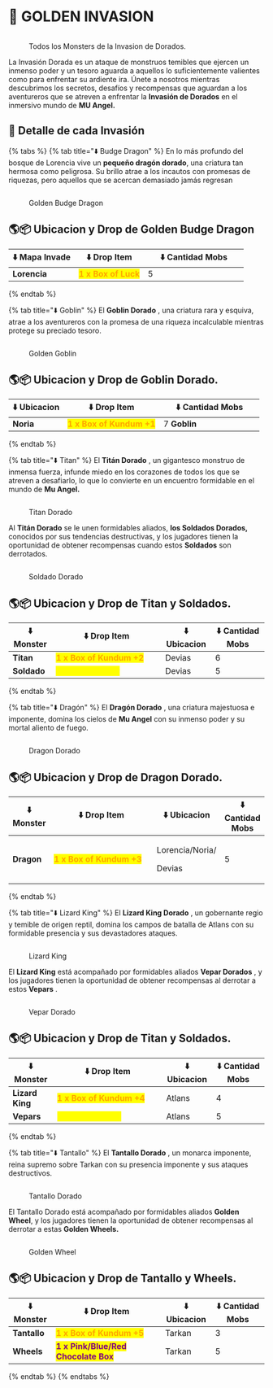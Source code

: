 # 🥇 GOLDEN INVASION

<figure><img src="../.gitbook/assets/image (398).png" alt=""><figcaption><p>Todos los Monsters de la Invasion de Dorados.</p></figcaption></figure>

La Invasión Dorada es un ataque de monstruos temibles que ejercen un inmenso poder y un tesoro aguarda a aquellos lo suficientemente valientes como para enfrentar su ardiente ira. Únete a nosotros mientras descubrimos los secretos, desafíos y recompensas que aguardan a los aventureros que se atreven a enfrentar la **Invasión de Dorados** en el inmersivo mundo de **MU Angel.**

## 📝 Detalle de cada Invasión

{% tabs %}
{% tab title="⬇️ Budge Dragon" %}
En lo más profundo del bosque de Lorencia vive un **pequeño dragón dorado**, una criatura tan hermosa como peligrosa. Su brillo atrae a los incautos con promesas de riquezas, pero aquellos que se acercan demasiado jamás regresan

<figure><img src="../.gitbook/assets/image (416).png" alt=""><figcaption><p>Golden Budge Dragon</p></figcaption></figure>

## 🌎📦  Ubicacion y Drop de Golden Budge Dragon

<table><thead><tr><th>⬇️ Mapa Invade</th><th>⬇️ Drop Item</th><th width="181" data-type="number">⬇️ Cantidad Mobs</th></tr></thead><tbody><tr><td><strong>Lorencia</strong></td><td><mark style="color:orange;"><strong>1 x Box of Luck</strong></mark></td><td>5</td></tr></tbody></table>
{% endtab %}

{% tab title="⬇️ Goblin" %}
El **Goblin Dorado** , una criatura rara y esquiva, atrae a los aventureros con la promesa de una riqueza incalculable mientras protege su preciado tesoro.

<figure><img src="../.gitbook/assets/image (417).png" alt=""><figcaption><p>Golden Goblin</p></figcaption></figure>

## 🌎📦  Ubicacion y Drop de Goblin Dorado.

<table><thead><tr><th>⬇️ Ubicacion</th><th>⬇️ Drop Item</th><th width="181">⬇️ Cantidad Mobs</th></tr></thead><tbody><tr><td><strong>Noria</strong></td><td><mark style="color:orange;"><strong>1 x Box of Kundum +1</strong></mark></td><td>7 <strong>Goblin</strong></td></tr></tbody></table>


{% endtab %}

{% tab title="⬇️ Titan" %}
El **Titán Dorado** , un gigantesco monstruo de inmensa fuerza, infunde miedo en los corazones de todos los que se atreven a desafiarlo, lo que lo convierte en un encuentro formidable en el mundo de **Mu Angel.**

<figure><img src="../.gitbook/assets/image (406).png" alt=""><figcaption><p>Titan Dorado</p></figcaption></figure>

Al **Titán Dorado** se le unen formidables aliados, **los Soldados Dorados,** conocidos por sus tendencias destructivas, y los jugadores tienen la oportunidad de obtener recompensas cuando estos **Soldados** son derrotados.

<figure><img src="../.gitbook/assets/image (407).png" alt=""><figcaption><p>Soldado Dorado</p></figcaption></figure>

## 🌎📦  Ubicacion y Drop de Titan y Soldados.

<table><thead><tr><th>⬇️ Monster</th><th width="199">⬇️ Drop Item</th><th>⬇️ Ubicacion</th><th data-type="number">⬇️ Cantidad Mobs</th></tr></thead><tbody><tr><td><strong>Titan</strong></td><td><mark style="color:orange;"><strong>1 x Box of Kundum +2</strong></mark></td><td>Devias</td><td>6</td></tr><tr><td><strong>Soldado</strong></td><td><mark style="color:yellow;"><strong>2 Jewels al azar</strong></mark></td><td>Devias</td><td>5</td></tr></tbody></table>
{% endtab %}

{% tab title="⬇️ Dragón" %}
El **Dragón Dorado** , una criatura majestuosa e imponente, domina los cielos de **Mu Angel** con su inmenso poder y su mortal aliento de fuego.

<figure><img src="../.gitbook/assets/image (408).png" alt=""><figcaption><p>Dragon Dorado</p></figcaption></figure>

## 🌎📦  Ubicacion y Drop de Dragon Dorado.

<table><thead><tr><th>⬇️ Monster</th><th width="199">⬇️ Drop Item</th><th>⬇️ Ubicacion</th><th data-type="number">⬇️ Cantidad Mobs</th></tr></thead><tbody><tr><td><strong>Dragon</strong> </td><td><mark style="color:orange;"><strong>1 x Box of Kundum +3</strong></mark></td><td><p>Lorencia/Noria/</p><p>Devias</p></td><td>5</td></tr></tbody></table>
{% endtab %}

{% tab title="⬇️ Lizard King" %}
El **Lizard King Dorado** , un gobernante regio y temible de origen reptil, domina los campos de batalla de Atlans con su formidable presencia y sus devastadores ataques.

<figure><img src="../.gitbook/assets/image (410).png" alt=""><figcaption><p>Lizard King</p></figcaption></figure>

El **Lizard King** está acompañado por formidables aliados **Vepar Dorados** , y los jugadores tienen la oportunidad de obtener recompensas al derrotar a estos **Vepars** .

<figure><img src="../.gitbook/assets/image (411).png" alt=""><figcaption><p>Vepar Dorado</p></figcaption></figure>

## 🌎📦  Ubicacion y Drop de Titan y Soldados.

<table><thead><tr><th>⬇️ Monster</th><th width="199">⬇️ Drop Item</th><th>⬇️ Ubicacion</th><th data-type="number">⬇️ Cantidad Mobs</th></tr></thead><tbody><tr><td><strong>Lizard King</strong></td><td><mark style="color:orange;"><strong>1 x Box of Kundum +4</strong></mark></td><td>Atlans</td><td>4</td></tr><tr><td><strong>Vepars</strong></td><td><mark style="color:yellow;"><strong>3 Jewels al azar</strong></mark></td><td>Atlans</td><td>5</td></tr></tbody></table>
{% endtab %}

{% tab title="⬇️ Tantallo" %}
El **Tantallo Dorado** , un monarca imponente, reina supremo sobre Tarkan con su presencia imponente y sus ataques destructivos.

<figure><img src="../.gitbook/assets/image (413).png" alt=""><figcaption><p>Tantallo Dorado</p></figcaption></figure>

El Tantallo Dorado está acompañado por formidables aliados **Golden Wheel**, y los jugadores tienen la oportunidad de obtener recompensas al derrotar a estas **Golden Wheels.**

<figure><img src="../.gitbook/assets/image (414).png" alt=""><figcaption><p>Golden Wheel</p></figcaption></figure>

## 🌎📦  Ubicacion y Drop de Tantallo y Wheels.

<table><thead><tr><th>⬇️ Monster</th><th width="199">⬇️ Drop Item</th><th>⬇️ Ubicacion</th><th data-type="number">⬇️ Cantidad Mobs</th></tr></thead><tbody><tr><td><strong>Tantallo</strong></td><td><mark style="color:orange;"><strong>1 x Box of Kundum +5</strong></mark></td><td>Tarkan</td><td>3</td></tr><tr><td><strong>Wheels</strong></td><td><mark style="color:purple;"><strong>1 x Pink/Blue/Red Chocolate Box</strong></mark></td><td>Tarkan</td><td>5</td></tr></tbody></table>
{% endtab %}
{% endtabs %}
